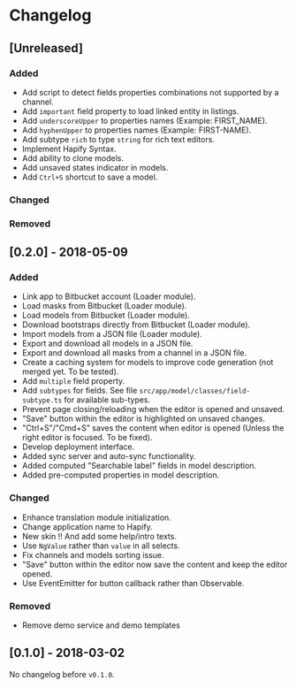 # Changelog

## [Unreleased]

### Added
- Add script to detect fields properties combinations not supported by a channel.
- Add `important` field property to load linked entity in listings.
- Add `underscoreUpper` to properties names (Example: FIRST_NAME).
- Add `hyphenUpper` to properties names (Example: FIRST-NAME).
- Add subtype `rich` to type `string` for rich text editors.
- Implement Hapify Syntax.
- Add ability to clone models.
- Add unsaved states indicator in models.
- Add `Ctrl+S` shortcut to save a model.

### Changed

### Removed

## [0.2.0] - 2018-05-09

### Added
- Link app to Bitbucket account (Loader module).
- Load masks from Bitbucket (Loader module).
- Load models from Bitbucket (Loader module).
- Download bootstraps directly from Bitbucket (Loader module).
- Import models from a JSON file (Loader module).
- Export and download all models in a JSON file.
- Export and download all masks from a channel in a JSON file.
- Create a caching system for models to improve code generation (not merged yet. To be tested).
- Add `multiple` field property.
- Add `subtypes` for fields. See file `src/app/model/classes/field-subtype.ts` for available sub-types.
- Prevent page closing/reloading when the editor is opened and unsaved.
- "Save" button within the editor is highlighted on unsaved changes.
- "Ctrl+S"/"Cmd+S" saves the content when editor is opened (Unless the right editor is focused. To be fixed).
- Develop deployment interface.
- Added sync server and auto-sync functionality.
- Added computed "Searchable label" fields in model description.
- Added pre-computed properties in model description.

### Changed
- Enhance translation module initialization.
- Change application name to Hapify.
- New skin !! And add some help/intro texts.
- Use `NgValue` rather than `value` in all selects.
- Fix channels and models sorting issue.
- "Save" button within the editor now save the content and keep the editor opened.
- Use EventEmitter for button callback rather than Observable.

### Removed
- Remove demo service and demo templates

## [0.1.0] - 2018-03-02

No changelog before `v0.1.0`.
